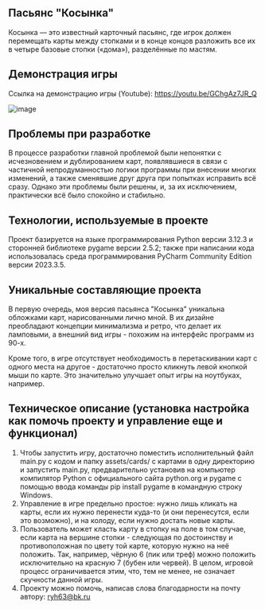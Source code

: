 ## Пасьянс "Косынка"


Косынка — это известный карточный пасьянс, где игрок должен перемещать карты между стопками и в конце концов разложить все их в четыре базовые стопки («дома»), разделённые по мастям.


## Демонстрация игры


Ссылка на демонстрацию игры (Youtube): https://youtu.be/GChgAz7JR_Q


![image](https://github.com/stepanbanZOV/kosynka/assets/170885651/3aed068a-0cfb-4a9e-9eb3-5f054c13af5b)





## Проблемы при разработке


В процессе разработки главной проблемой были непонятки с исчезновением и дублированием карт, появлявшиеся в связи с частичной непродуманностью логики программы при внесении многих изменений, а также сменявшие друг друга при попытках исправить всё сразу. Однако эти проблемы были решены, и, за их исключением, практически всё было спокойно и стабильно.


## Технологии, используемые в проекте


Проект базируется на языке программирования Python версии 3.12.3 и сторонней библиотеке pygame версии 2.5.2; также при написании кода использовалась среда программирования PyCharm Community Edition версии 2023.3.5.


## Уникальные составляющие проекта


В первую очередь, моя версия пасьянса "Косынка" уникальна обложками карт, нарисованными лично мной. В их дизайне преобладают концепции минимализма и ретро, что делает их ламповыми, а внешний вид игры - похожим на интерфейс программ из 90-х.


Кроме того, в игре отсутствует необходимость в перетаскивании карт с одного места на другое - достаточно просто кликнуть левой кнопкой мыши по карте. Это значительно улучшает опыт игры на ноутбуках, например.


## Техническое описание (установка настройка как помочь проекту и управление еще и функционал)


1. Чтобы запустить игру, достаточно поместить исполнительный файл main.py с кодом и папку assets/cards/ с картами в одну директорию и запустить main.py, предварительно установив на компьютер компилятор Python с официального сайта python.org и pygame с помощью ввода команды pip install pygame в командную строку Windows.
2. Управление в игре предельно простое: нужно лишь кликать на карты, если их нужно перенести куда-то (и они перенесутся, если это возможно), и на колоду, если нужно достать новые карты.
3. Пользователь может класть карту в стопку на поле в том случае, если карта на вершине стопки - следующая по достоинству и противоположная по цвету той карте, которую нужно на неё положить. Так, например, чёрную 6 (пик или треф) можно положить исключительно на красную 7 (бубен или червей). В целом, игровой процесс ограничивается этим, что, тем не менее, не означает скучности данной игры.
4. Проекту можно помочь, написав слова благодарности на почту автору: ryh63@bk.ru

